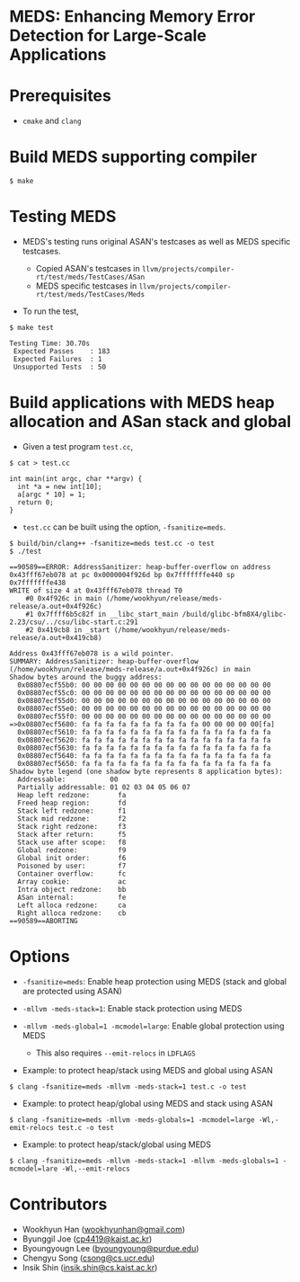 MEDS: Enhancing Memory Error Detection for Large-Scale Applications
===================================================================

# Prerequisites
- `cmake` and `clang`

# Build MEDS supporting compiler

```console
$ make
```

# Testing MEDS
- MEDS's testing runs original ASAN's testcases as well as MEDS
  specific testcases.
    - Copied ASAN's testcases in `llvm/projects/compiler-rt/test/meds/TestCases/ASan`
    - MEDS specific testcases in `llvm/projects/compiler-rt/test/meds/TestCases/Meds`

- To run the test,

```console
$ make test

Testing Time: 30.70s
 Expected Passes    : 183
 Expected Failures  : 1
 Unsupported Tests  : 50
```

# Build applications with MEDS heap allocation and ASan stack and global

- Given a test program `test.cc`,

```console
$ cat > test.cc

int main(int argc, char **argv) {
  int *a = new int[10];
  a[argc * 10] = 1;
  return 0;
}
```

- `test.cc` can be built using the option, `-fsanitize=meds`.

```console
$ build/bin/clang++ -fsanitize=meds test.cc -o test
$ ./test

==90589==ERROR: AddressSanitizer: heap-buffer-overflow on address 0x43fff67eb078 at pc 0x0000004f926d bp 0x7fffffffe440 sp 0x7fffffffe438
WRITE of size 4 at 0x43fff67eb078 thread T0
    #0 0x4f926c in main (/home/wookhyun/release/meds-release/a.out+0x4f926c)
    #1 0x7ffff6b5c82f in __libc_start_main /build/glibc-bfm8X4/glibc-2.23/csu/../csu/libc-start.c:291
    #2 0x419cb8 in _start (/home/wookhyun/release/meds-release/a.out+0x419cb8)

Address 0x43fff67eb078 is a wild pointer.
SUMMARY: AddressSanitizer: heap-buffer-overflow (/home/wookhyun/release/meds-release/a.out+0x4f926c) in main
Shadow bytes around the buggy address:
  0x08807ecf55b0: 00 00 00 00 00 00 00 00 00 00 00 00 00 00 00 00
  0x08807ecf55c0: 00 00 00 00 00 00 00 00 00 00 00 00 00 00 00 00
  0x08807ecf55d0: 00 00 00 00 00 00 00 00 00 00 00 00 00 00 00 00
  0x08807ecf55e0: 00 00 00 00 00 00 00 00 00 00 00 00 00 00 00 00
  0x08807ecf55f0: 00 00 00 00 00 00 00 00 00 00 00 00 00 00 00 00
=>0x08807ecf5600: fa fa fa fa fa fa fa fa fa fa 00 00 00 00 00[fa]
  0x08807ecf5610: fa fa fa fa fa fa fa fa fa fa fa fa fa fa fa fa
  0x08807ecf5620: fa fa fa fa fa fa fa fa fa fa fa fa fa fa fa fa
  0x08807ecf5630: fa fa fa fa fa fa fa fa fa fa fa fa fa fa fa fa
  0x08807ecf5640: fa fa fa fa fa fa fa fa fa fa fa fa fa fa fa fa
  0x08807ecf5650: fa fa fa fa fa fa fa fa fa fa fa fa fa fa fa fa
Shadow byte legend (one shadow byte represents 8 application bytes):
  Addressable:           00
  Partially addressable: 01 02 03 04 05 06 07
  Heap left redzone:       fa
  Freed heap region:       fd
  Stack left redzone:      f1
  Stack mid redzone:       f2
  Stack right redzone:     f3
  Stack after return:      f5
  Stack use after scope:   f8
  Global redzone:          f9
  Global init order:       f6
  Poisoned by user:        f7
  Container overflow:      fc
  Array cookie:            ac
  Intra object redzone:    bb
  ASan internal:           fe
  Left alloca redzone:     ca
  Right alloca redzone:    cb
==90589==ABORTING
```

# Options

- `-fsanitize=meds`: Enable heap protection using MEDS (stack and
  global are protected using ASAN)
- `-mllvm -meds-stack=1`: Enable stack protection using MEDS
- `-mllvm -meds-global=1 -mcmodel=large`: Enable global protection using MEDS
    - This also requires `--emit-relocs` in `LDFLAGS`

- Example: to protect heap/stack using MEDS and global using ASAN

```console
$ clang -fsanitize=meds -mllvm -meds-stack=1 test.c -o test
```

- Example: to protect heap/global using MEDS and stack using ASAN

```console
$ clang -fsanitize=meds -mllvm -meds-globals=1 -mcmodel=large -Wl,-emit-relocs test.c -o test
```

- Example: to protect heap/stack/global using MEDS
```console
$ clang -fsanitize=meds -mllvm -meds-stack=1 -mllvm -meds-globals=1 -mcmodel=lare -Wl,--emit-relocs
```

# Contributors
- Wookhyun Han (wookhyunhan@gmail.com)
- Byunggil Joe (cp4419@kaist.ac.kr)
- Byoungyougn Lee (byoungyoung@purdue.edu)
- Chengyu Song (csong@cs.ucr.edu)
- Insik Shin (insik.shin@cs.kaist.ac.kr)
